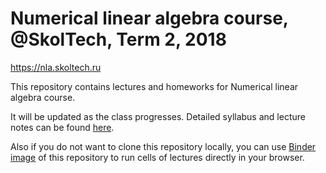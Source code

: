 # Numerical linear algebra course, @SkolTech, Term 2, 2018

https://nla.skoltech.ru

This repository contains lectures and homeworks for Numerical linear algebra course.

It will be updated as the class progresses. Detailed syllabus and lecture notes can be found [here](./table_of_contents.ipynb).

Also if you do not want to clone this repository locally, you can use [Binder image](https://mybinder.org/v2/gh/oseledets/nla2018/master) of this repository to run cells of lectures directly in your browser.

